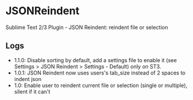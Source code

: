 JSONReindent
============

Sublime Text 2/3 Plugin - JSON Reindent: reindent file or selection


Logs
----

- 1.1.0: Disable sorting by default, add a settings file to enable it (see Settings > JSON Reindent > Settings - Default) only on ST3.
- 1.0.1: JSON Reindent now uses  users's tab_size instead of 2 spaces to indent json
- 1.0: Enable user to reindent current file or selection (single or multiple), silent if it can't
